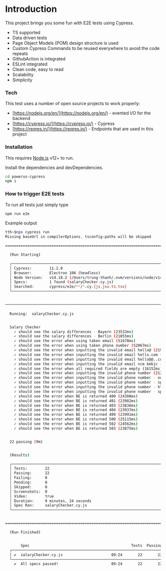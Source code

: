 # Introduction

This project brings you some fun with E2E tests using Cypress.
- TS supported
- Data driven tests
- Page Object Models (POM) design structure is used
- Custom Cypress Commands to be reused everywhere to avoid the code repeats
- GithubAction is integrated
- ESLint integrated
- Clean code, easy to read
- Scalability
- Simplicity

### Tech

This test uses a number of open source projects to work properly:

* [https://nodejs.org/en/](https://nodejs.org/en/) - evented I/O for the backend
* [https://cypress.io/](https://cypress.io/) - Cypress
* [https://reqres.in/](https://reqres.in/) - Endpoints that are used in this project

### Installation

This requires [Node.js](https://nodejs.org/) v12+ to run.

Install the dependencies and devDependencies.

```sh
cd powerus-cypress
npm i
```

### How to trigger E2E tests

To run all tests just simply type

```sh
npm run e2e
```

Example output

```sh
tth~$npx cypress run
Missing baseUrl in compilerOptions. tsconfig-paths will be skipped

====================================================================================================

  (Run Starting)

  ┌────────────────────────────────────────────────────────────────────────────────────────────────┐
  │ Cypress:        11.2.0                                                                         │
  │ Browser:        Electron 106 (headless)                                                        │
  │ Node Version:   v14.18.2 (/Users/trung-thanh/.nvm/versions/node/v14.18.2/bin/node)             │
  │ Specs:          1 found (salaryChecker.cy.js)                                                  │
  │ Searched:       cypress/e2e/**/*.cy.{js,jsx,ts,tsx}                                            │
  └────────────────────────────────────────────────────────────────────────────────────────────────┘


────────────────────────────────────────────────────────────────────────────────────────────────────
                                                                                                    
  Running:  salaryChecker.cy.js                                                             (1 of 1)


  Salary Checker
    ✓ should see the salary differences - Bayern (23532ms)
    ✓ should see the salary differences - Berlin (21855ms)
    ✓ should see the error when using taken email (51678ms)
    ✓ should see the error when using taken phone number (52067ms)
    ✓ should see the error when inputting the invalid email hello@ (21941ms)
    ✓ should see the error when inputting the invalid email hello.com (22106ms)
    ✓ should see the error when inputting the invalid email hello@@..com (22347ms)
    ✓ should see the error when inputting the invalid email ncm kmkjc (22398ms)
    ✓ should see the error when all required fields are empty (16152ms)
    ✓ should see the error when inputting the invalid phone number (21259ms)
    ✓ should see the error when inputting the invalid phone number - non numeric (22285ms)
    ✓ should see the error when inputting the invalid phone number - spaces (21758ms)
    ✓ should see the error when inputting the invalid phone number - html code (22564ms)
    ✓ should see the error when inputting the invalid phone number - special characters (22995ms)
    ✓ should see the error when BE is returned 400 (24308ms)
    ✓ should see the error when BE is returned 401 (23982ms)
    ✓ should see the error when BE is returned 403 (23836ms)
    ✓ should see the error when BE is returned 404 (23937ms)
    ✓ should see the error when BE is returned 409 (23991ms)
    ✓ should see the error when BE is returned 500 (25115ms)
    ✓ should see the error when BE is returned 502 (24562ms)
    ✓ should see the error when BE is returned 503 (23875ms)


  22 passing (9m)


  (Results)

  ┌────────────────────────────────────────────────────────────────────────────────────────────────┐
  │ Tests:        22                                                                               │
  │ Passing:      22                                                                               │
  │ Failing:      0                                                                                │
  │ Pending:      0                                                                                │
  │ Skipped:      0                                                                                │
  │ Screenshots:  0                                                                                │
  │ Video:        true                                                                             │
  │ Duration:     9 minutes, 24 seconds                                                            │
  │ Spec Ran:     salaryChecker.cy.js                                                              │
  └────────────────────────────────────────────────────────────────────────────────────────────────┘


====================================================================================================

  (Run Finished)


       Spec                                              Tests  Passing  Failing  Pending  Skipped  
  ┌────────────────────────────────────────────────────────────────────────────────────────────────┐
  │ ✔  salaryChecker.cy.js                      09:24       22       22        -        -        - │
  └────────────────────────────────────────────────────────────────────────────────────────────────┘
    ✔  All specs passed!                        09:24       22       22        -        -        -
```
